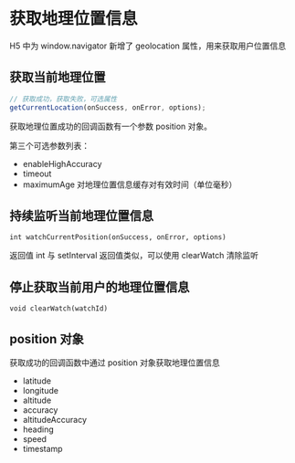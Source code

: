 # 获取地理位置信息

H5 中为 window.navigator 新增了 geolocation 属性，用来获取用户位置信息

## 获取当前地理位置

```JavaScript
// 获取成功，获取失败，可选属性
getCurrentLocation(onSuccess, onError, options);
```
获取地理位置成功的回调函数有一个参数 position 对象。

第三个可选参数列表：
- enableHighAccuracy
- timeout
- maximumAge 对地理位置信息缓存对有效时间（单位毫秒）

## 持续监听当前地理位置信息

`int watchCurrentPosition(onSuccess, onError, options)`

返回值 int 与 setInterval 返回值类似，可以使用 clearWatch 清除监听

## 停止获取当前用户的地理位置信息

`void clearWatch(watchId)`

## position 对象

获取成功的回调函数中通过 position 对象获取地理位置信息

- latitude
- longitude
- altitude
- accuracy   
- altitudeAccuracy
- heading
- speed
- timestamp